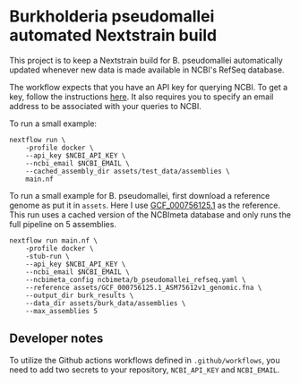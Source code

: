 # Burkholderia pseudomallei automated Nextstrain build

This project is to keep a Nextstrain build for B. pseudomallei automatically updated whenever new data is made available in NCBI's RefSeq database.

The workflow expects that you have an API key for querying NCBI. To get a key, follow the instructions [here](https://support.nlm.nih.gov/knowledgebase/article/KA-05317/en-us).
It also requires you to specify an email address to be associated with your queries to NCBI.

To run a small example:
```
nextflow run \
    -profile docker \
    --api_key $NCBI_API_KEY \
    --ncbi_email $NCBI_EMAIL \
    --cached_assembly_dir assets/test_data/assemblies \
    main.nf
```

To run a small example for B. pseudomallei, first download a reference genome as put it in `assets`.
Here I use [GCF_000756125.1](https://www.ncbi.nlm.nih.gov/assembly/GCF_000756125.1) as the reference.
This run uses a cached version of the NCBImeta database and only runs the full pipeline on 5 assemblies.
```
nextflow run main.nf \
    -profile docker \
    -stub-run \
    --api_key $NCBI_API_KEY \
    --ncbi_email $NCBI_EMAIL \
    --ncbimeta_config ncbimeta/b_pseudomallei_refseq.yaml \
    --reference assets/GCF_000756125.1_ASM75612v1_genomic.fna \
    --output_dir burk_results \
    --data_dir assets/burk_data/assemblies \
    --max_assemblies 5
```

## Developer notes

To utilize the Github actions workflows defined in `.github/workflows`, you need to add two secrets to your repository, `NCBI_API_KEY` and `NCBI_EMAIL`.